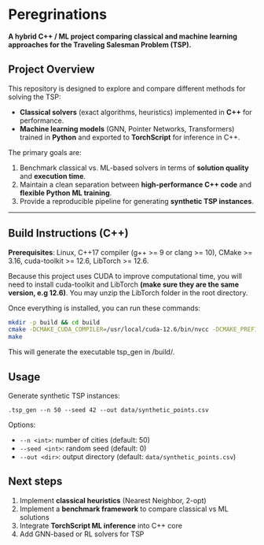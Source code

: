 # Peregrinations

**A hybrid C++ / ML project comparing classical and machine learning approaches for the Traveling Salesman Problem (TSP).**

## Project Overview

This repository is designed to explore and compare different methods for solving the TSP:

- **Classical solvers** (exact algorithms, heuristics) implemented in **C++** for performance.  
- **Machine learning models** (GNN, Pointer Networks, Transformers) trained in **Python** and exported to **TorchScript** for inference in C++.  

The primary goals are:

1. Benchmark classical vs. ML-based solvers in terms of **solution quality** and **execution time**.  
2. Maintain a clean separation between **high-performance C++ code** and **flexible Python ML training**.  
3. Provide a reproducible pipeline for generating **synthetic TSP instances**.

---

## Build Instructions (C++)

**Prerequisites**: Linux, C++17 compiler (g++ >= 9 or clang >= 10), CMake >= 3.16, cuda-toolkit >= 12.6, LibTorch >= 12.6.
  

Because this project uses CUDA to improve computational time, you will need to install cuda-toolkit and LibTorch **(make sure they are the same version, e.g 12.6)**. You may unzip the LibTorch folder in the root directory.


Once everything is installed, you can run these commands:
```bash
mkdir -p build && cd build
cmake -DCMAKE_CUDA_COMPILER=/usr/local/cuda-12.6/bin/nvcc -DCMAKE_PREFIX_PATH=../libtorch ..
make
```

This will generate the executable tsp_gen in /build/.


## Usage

Generate synthetic TSP instances:

```.tsp_gen --n 50 --seed 42 --out data/synthetic_points.csv ```

Options:
- `--n <int>`: number of cities (default: 50)
- `--seed <int>`: random seed (default: 0)
- `--out <dir>`: output directory (default: `data/synthetic_points.csv`)

## Next steps

1. Implement **classical heuristics** (Nearest Neighbor, 2-opt)
2. Implement a **benchmark framework** to compare classical vs ML solutions
3. Integrate **TorchScript ML inference** into C++ core
4. Add GNN-based or RL solvers for TSP